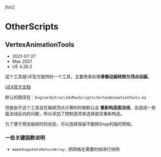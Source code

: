 [toc]

# OtherScripts

## VertexAnimationTools

- 2021-07-27
- Max 2021
- UE 4.26.2

这个工具是UE官方提供的一个工具，主要用来处理**骨骼动画转换为顶点动画**。

[UE4官方文档](https://docs.unrealengine.com/4.26/zh-CN/AnimatingObjects/SkeletalMeshAnimation/Tools/VertexAnimationTool/)

默认的路径在：`Engine\Extras\3dsMaxScripts\VertexAnimationTools.ms`

但是由于这个工具会在每帧顶点计算的时候默认会 **重新构造面法线**，会造成一些面法线反向的问题，所以添加了控制选项来选择是否重新构造。

为了便于预览每帧时的状态，可以选择保留不删除Snap的临时网格。

### 一些关键函数说明
- `makeSnapshotsReturnArray` : 把网格在需要的帧进行快照
